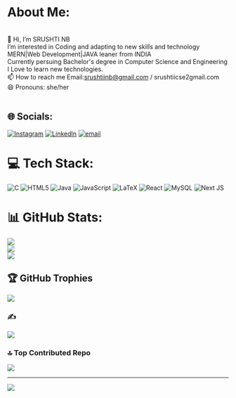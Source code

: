 # About Me:
<br>    👋 Hi, I’m SRUSHTI NB<br>    I’m interested in Coding and adapting to new skills and technology<br>    MERN|Web Development|JAVA leaner from INDIA<br>    Currently persuing Bachelor's degree in Computer Science and Engineering<br>    I Love to learn new technologies.<br>    📫 How to reach me Email:srushtiinb@gmail.com / srushtiicse2gmail.com<br>    😄 Pronouns: she/her<br><br>


## 🌐 Socials:
[![Instagram](https://img.shields.io/badge/Instagram-%23E4405F.svg?logo=Instagram&logoColor=white)](https://instagram.com/srushtii__._) [![LinkedIn](https://img.shields.io/badge/LinkedIn-%230077B5.svg?logo=linkedin&logoColor=white)](https://linkedin.com/in/srushtinb) [![email](https://img.shields.io/badge/Email-D14836?logo=gmail&logoColor=white)](mailto:srushtiicse@gmail.com) 

# 💻 Tech Stack:
![C](https://img.shields.io/badge/c-%2300599C.svg?style=for-the-badge&logo=c&logoColor=white) ![HTML5](https://img.shields.io/badge/html5-%23E34F26.svg?style=for-the-badge&logo=html5&logoColor=white) ![Java](https://img.shields.io/badge/java-%23ED8B00.svg?style=for-the-badge&logo=openjdk&logoColor=white) ![JavaScript](https://img.shields.io/badge/javascript-%23323330.svg?style=for-the-badge&logo=javascript&logoColor=%23F7DF1E) ![LaTeX](https://img.shields.io/badge/latex-%23008080.svg?style=for-the-badge&logo=latex&logoColor=white) ![React](https://img.shields.io/badge/react-%2320232a.svg?style=for-the-badge&logo=react&logoColor=%2361DAFB) ![MySQL](https://img.shields.io/badge/mysql-4479A1.svg?style=for-the-badge&logo=mysql&logoColor=white) ![Next JS](https://img.shields.io/badge/Next-black?style=for-the-badge&logo=next.js&logoColor=white)
# 📊 GitHub Stats:
![](https://github-readme-stats.vercel.app/api?username=srushtinb&theme=dark&hide_border=false&include_all_commits=true&count_private=false)<br/>
![](https://github-readme-streak-stats.herokuapp.com/?user=srushtinb&theme=dark&hide_border=false)<br/>
![](https://github-readme-stats.vercel.app/api/top-langs/?username=srushtinb&theme=dark&hide_border=false&include_all_commits=true&count_private=false&layout=compact)

## 🏆 GitHub Trophies
![](https://github-profile-trophy.vercel.app/?username=srushtinb&theme=radical&no-frame=false&no-bg=false&margin-w=4)

### ✍️ 
![](https://quotes-github-readme.vercel.app/api?type=horizontal&theme=radical)

### 🔝 Top Contributed Repo
![](https://github-contributor-stats.vercel.app/api?username=srushtinb&limit=5&theme=dark&combine_all_yearly_contributions=true)

---
[![](https://visitcount.itsvg.in/api?id=srushtinb&icon=0&color=0)](https://visitcount.itsvg.in)

<!-- Proudly created with GPRM ( https://gprm.itsvg.in ) -->
